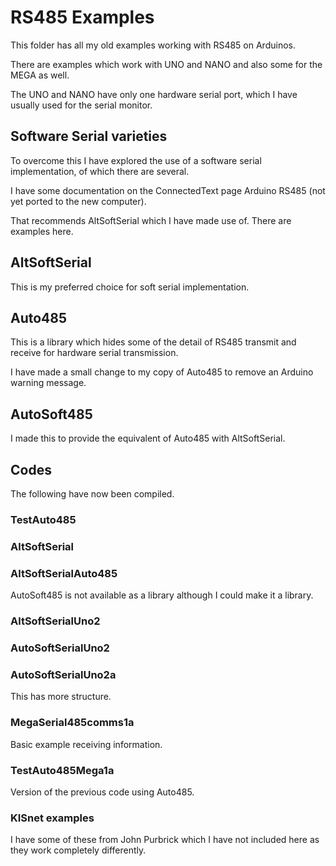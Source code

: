 # RS485 Examples

This folder has all my old examples working with RS485 on Arduinos.

There are examples which work with UNO and NANO and also some for the MEGA as well.

The UNO and NANO have only one hardware serial port, which I have usually used for the serial monitor.

## Software Serial varieties

To overcome this I have explored the use of a software serial implementation, of which there are several.

I have some documentation on the ConnectedText page Arduino RS485 (not yet ported to the new computer).

That recommends AltSoftSerial which I have made use of. There are examples here.

## AltSoftSerial

This is my preferred choice for soft serial implementation.

## Auto485

This is a library which hides some of the detail of RS485 transmit and receive for hardware serial transmission.

I have made a small change to my copy of Auto485 to remove an Arduino warning message.

## AutoSoft485

I made this to provide the equivalent of Auto485 with AltSoftSerial.

## Codes

The following have now been compiled.

### TestAuto485

### AltSoftSerial

### AltSoftSerialAuto485

AutoSoft485 is not available as a library although I could make it a library.

### AltSoftSerialUno2

### AutoSoftSerialUno2

### AutoSoftSerialUno2a

This has more structure.

### MegaSerial485comms1a

Basic example receiving information.

### TestAuto485Mega1a

Version of the previous code using Auto485.

### KISnet examples

I have some of these from John Purbrick which I have not included here as they work completely differently.
